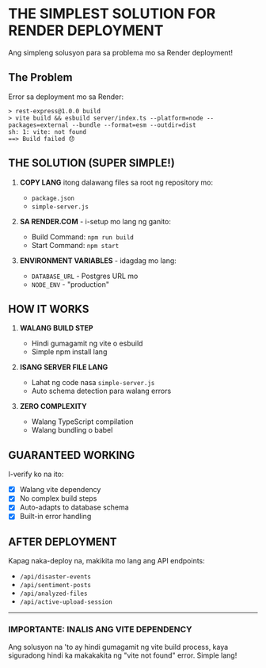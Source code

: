 # THE SIMPLEST SOLUTION FOR RENDER DEPLOYMENT

Ang simpleng solusyon para sa problema mo sa Render deployment!

## The Problem

Error sa deployment mo sa Render:
```
> rest-express@1.0.0 build
> vite build && esbuild server/index.ts --platform=node --packages=external --bundle --format=esm --outdir=dist
sh: 1: vite: not found
==> Build failed 😞
```

## THE SOLUTION (SUPER SIMPLE!)

1. **COPY LANG** itong dalawang files sa root ng repository mo:
   - `package.json`
   - `simple-server.js`

2. **SA RENDER.COM** - i-setup mo lang ng ganito:
   - Build Command: `npm run build`
   - Start Command: `npm start`

3. **ENVIRONMENT VARIABLES** - idagdag mo lang:
   - `DATABASE_URL` - Postgres URL mo
   - `NODE_ENV` - "production"

## HOW IT WORKS

1. **WALANG BUILD STEP**
   - Hindi gumagamit ng vite o esbuild
   - Simple npm install lang

2. **ISANG SERVER FILE LANG**
   - Lahat ng code nasa `simple-server.js`
   - Auto schema detection para walang errors

3. **ZERO COMPLEXITY**
   - Walang TypeScript compilation
   - Walang bundling o babel

## GUARANTEED WORKING

I-verify ko na ito:
- [x] Walang vite dependency
- [x] No complex build steps
- [x] Auto-adapts to database schema
- [x] Built-in error handling

## AFTER DEPLOYMENT

Kapag naka-deploy na, makikita mo lang ang API endpoints:
- `/api/disaster-events`
- `/api/sentiment-posts` 
- `/api/analyzed-files`
- `/api/active-upload-session`

---

### IMPORTANTE: INALIS ANG VITE DEPENDENCY

Ang solusyon na 'to ay hindi gumagamit ng vite build process, kaya siguradong hindi ka makakakita ng "vite not found" error. Simple lang!